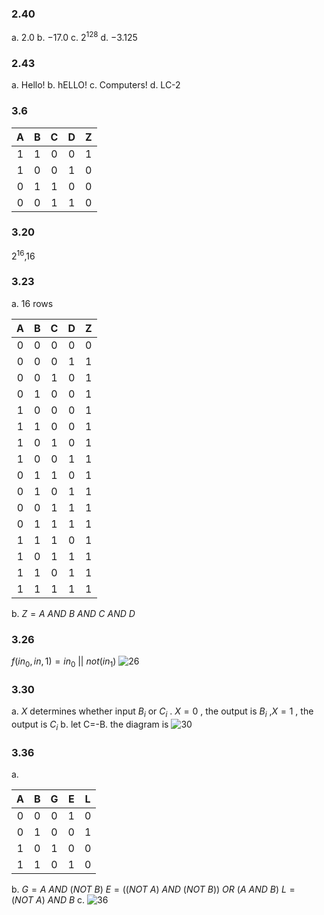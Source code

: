 ### 2.40
a. $2.0$
b. $-17.0$
c. $2^{128}$
d. $-3.125$
### 2.43
a. Hello!
b. hELLO!
c. Computers!
d. LC-2
### 3.6
|A|B|C|D|Z|
|:----:|:----:|:----:|:----:|:----:|
|1|1|0|0|1|
|1|0|0|1|0|
|0|1|1|0|0|
|0|0|1|1|0|
### 3.20
$2^{16}$,$16$
### 3.23
a. 16 rows

|A|B|C|D|Z|
|:----:|:----:|:----:|:----:|:----:|
|0|0|0|0|0|
|0|0|0|1|1|
|0|0|1|0|1|
|0|1|0|0|1|
|1|0|0|0|1|
|1|1|0|0|1|
|1|0|1|0|1|
|1|0|0|1|1|
|0|1|1|0|1|
|0|1|0|1|1|
|0|0|1|1|1|
|0|1|1|1|1|
|1|1|1|0|1|
|1|0|1|1|1|
|1|1|0|1|1|
|1|1|1|1|1|

b. $Z=A\ AND\ B\ AND\ C\ AND\ D$


### 3.26
$f(in_0,in,1)=in_0\ ||\ not(in_1)$
![26](D:\coding\cpp_learning\HW2\26.jpg)

### 3.30
a. $X$ determines whether input $B_i$ or $C_i$ . $X=0$ , the output is $B_i$ ,$X=1$ , the output is $C_i$ 
b. let C=-B.
the diagram is
![30](D:\coding\cpp_learning\HW2\30.jpg)
### 3.36
a. 

|A|B|G|E|L|
|:----:|:----:|:----:|:----:|:----:|
|0|0|0|1|0|
|0|1|0|0|1|
|1|0|1|0|0|
|1|1|0|1|0|

b. $G=A\ AND \ (NOT\ B)$
	$E=((NOT\ A)\ AND \ (NOT\ B))\ OR\ (A\ AND\ B)$
	$L=(NOT\ A)\ AND \ B$
c. ![36](D:\coding\cpp_learning\HW2\36.jpg)



